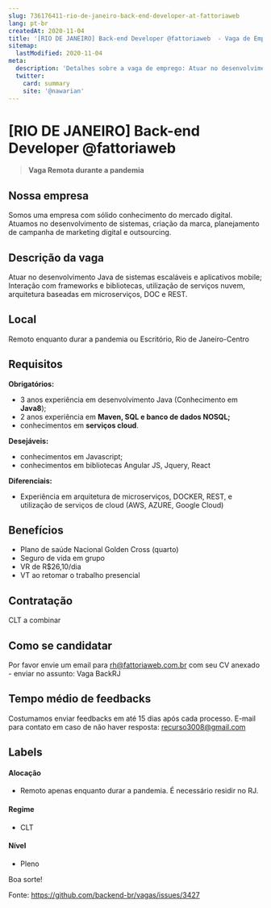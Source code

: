 ```yaml
---
slug: 736176411-rio-de-janeiro-back-end-developer-at-fattoriaweb
lang: pt-br
createdAt: 2020-11-04
title: '[RIO DE JANEIRO] Back-end Developer @fattoriaweb  - Vaga de Emprego'
sitemap:
  lastModified: 2020-11-04
meta:
  description: 'Detalhes sobre a vaga de emprego: Atuar no desenvolvimento Java de sistemas escaláveis e aplicativos mobile; Interação com frameworks e bibliotecas, utilização de serviços nuvem, arquitetura baseadas em microserviços, DOC e REST.'
  twitter:
    card: summary
    site: '@nawarian'
---
```


# [RIO DE JANEIRO] Back-end Developer @fattoriaweb 

<!--
==================================================
Caso a vaga for remoto durante a pandemia informar no texto "Remoto durante o covid"
==================================================
-->
<!-- 
==================================================
POR FAVOR, SÓ POSTE SE A VAGA FOR PARA BACK-END!

Não faça distinção de gênero no título da vaga.

Use: "Back-End Developer" ao invés de 
"Desenvolvedor Back-End" \o/

Exemplo: `[São Paulo] Back-End Developer @ NOME DA EMPRESA`
==================================================
-->
<!--
==================================================
Caso a vaga for remoto durante a pandemia deixar a linha abaixo
==================================================
-->
> **Vaga Remota durante a pandemia**

## Nossa empresa
Somos uma empresa com sólido conhecimento do mercado digital. Atuamos no desenvolvimento de sistemas, criação da marca, planejamento de campanha de marketing digital e outsourcing.


## Descrição da vaga
Atuar no desenvolvimento Java de sistemas escaláveis  e aplicativos mobile;
Interação com frameworks e bibliotecas, utilização  de serviços nuvem, arquitetura baseadas em microserviços, DOC e REST.

## Local
Remoto enquanto durar a pandemia ou Escritório, Rio de Janeiro-Centro

## Requisitos

**Obrigatórios:**
- 3 anos experiência em desenvolvimento Java (Conhecimento em **Java8**);
- 2 anos experiência em **Maven,  SQL e banco de dados NOSQL;**
- conhecimentos em **serviços cloud**.


**Desejáveis:**
- conhecimentos em Javascript;
- conhecimentos em bibliotecas Angular JS, Jquery, React

**Diferenciais:**
- Experiência  em arquitetura de microserviços, DOCKER, REST, e utilização de serviços de cloud (AWS, AZURE, Google Cloud)


## Benefícios

- Plano de saúde Nacional Golden Cross (quarto)
- Seguro de vida em grupo
- VR de R$26,10/dia
- VT ao retomar o trabalho presencial

## Contratação

CLT a combinar

## Como se candidatar

Por favor envie um email para rh@fattoriaweb.com.br com seu CV anexado - enviar no assunto: Vaga BackRJ

## Tempo médio de feedbacks

Costumamos enviar feedbacks em até 15 dias após cada processo.
E-mail para contato em caso de não haver resposta: recurso3008@gmail.com

## Labels
<!-- retire os labels que não fazem sentido à vaga -->

#### Alocação
- Remoto apenas enquanto durar a pandemia.
  É necessário residir no RJ.

#### Regime
- CLT


#### Nível
- Pleno

Boa sorte!



Fonte: https://github.com/backend-br/vagas/issues/3427